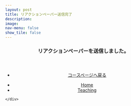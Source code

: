 ```yaml
---
layout: post
title: リアクションペーパー送信完了
description: 
image: 
nav-menu: false
show_tile: false
---
```


<!-- Main -->
<div id="main" class="alt">

<!-- One -->
<section id="one">
    <div class="inner">

<!-- Content -->

<header align="center">
    <h3 id="content">リアクションペーパーを送信しました。</h3>
</header>
<section>
  <div class="inner" align="center">
    <ul class="actions">
      <li><a href="{{page.baseurl}}/course_page/introductory_macroeconomics.html" class="button">コースページへ戻る</a></li>
    </ul>
  </div>
</section>

<section>
  <div class="inner" align="center">
    <ul class="actions">
      <li><a href="index.html" class="button">Home</a></li>
      <li><a href="{{page.baseurl}}/03-teaching.html" class="button special">Teaching</a></li>
    </ul>
  </div>
</section>


    </div>
</section>

</div>
